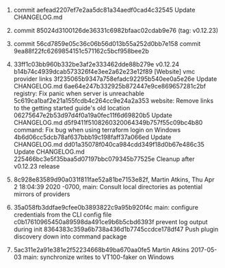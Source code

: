 
1. commit aefead2207ef7e2aa5dc81a34aedf0cad4c32545
    Update CHANGELOG.md

2. commit 85024d3100126de36331c6982bfaac02cdab9e76 (tag: v0.12.23)

3. commit 56cd7859e05c36c06b56d013b55a252d0bb7e158
commit 9ea88f22fc6269854151c571162c5bcf958bee2b

4. 33ff1c03bb960b332be3af2e333462dde88b279e v0.12.24
b14b74c4939dcab573326f4e3ee2a62e23e12f89 [Website] vmc provider links
3f235065b9347a758efadc92295b540ee0a5e26e Update CHANGELOG.md
6ae64e247b332925b872447e9ce869657281c2bf registry: Fix panic when server is unreachable
5c619ca1baf2e21a155fcdb4c264cc9e24a2a353 website: Remove links to the getting started guide's old location
06275647e2b53d97d4f0a19a0fec11f6d69820b5 Update CHANGELOG.md
d5f9411f5108260320064349b757f55c09bc4b80 command: Fix bug when using terraform login on Windows
4b6d06cc5dcb78af637bbb19c198faff37a066ed Update CHANGELOG.md
dd01a35078f040ca984cdd349f18d0b67e486c35 Update CHANGELOG.md
225466bc3e5f35baa5d07197bbc079345b77525e Cleanup after v0.12.23 release

5. 8c928e83589d90a031f811fae52a81be7153e82f, Martin Atkins, Thu Apr 2 18:04:39 2020 -0700, main: Consult local directories as potential mirrors of providers

6. 35a058fb3ddfae9cfee0b3893822c9a95b920f4c main: configure credentials from the CLI config file
c0b17610965450a89598da491ce9b6b5cbd6393f prevent log output during init
8364383c359a6b738a436d1b7745ccdce178df47 Push plugin discovery down into command package

7. 5ac311e2a91e381e2f52234668b49ba670aa0fe5 Martin Atkins 2017-05-03 main: synchronize writes to VT100-faker on Windows

